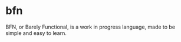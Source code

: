 # bfn
BFN, or Barely Functional, is a work in progress language, made to be simple and easy to learn.
